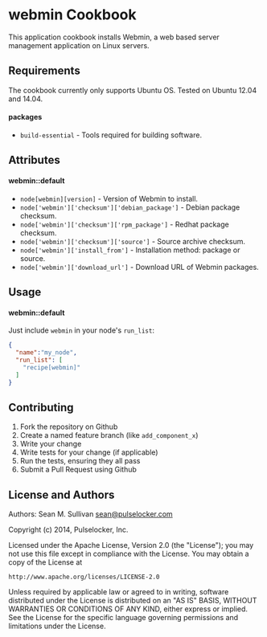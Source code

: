 webmin Cookbook
================
This application cookbook installs Webmin, a web based server management application on Linux servers.

Requirements
------------
The cookbook currently only supports Ubuntu OS.  Tested on Ubuntu 12.04 and 14.04.

#### packages
- `build-essential` - Tools required for building software.


Attributes
----------

#### webmin::default

* `node[webmin][version]` - Version of Webmin to install.
* `node['webmin']['checksum']['debian_package']` - Debian package checksum.
* `node['webmin']['checksum']['rpm_package']` - Redhat package checksum.
* `node['webmin']['checksum']['source']` - Source archive checksum.
* `node['webmin']['install_from']` - Installation method: package or source.
* `node['webmin']['download_url']` - Download URL of Webmin packages.

Usage
-----
#### webmin::default
Just include `webmin` in your node's `run_list`:

```json
{
  "name":"my_node",
  "run_list": [
    "recipe[webmin]"
  ]
}
```

Contributing
------------

1. Fork the repository on Github
2. Create a named feature branch (like `add_component_x`)
3. Write your change
4. Write tests for your change (if applicable)
5. Run the tests, ensuring they all pass
6. Submit a Pull Request using Github

License and Authors
-------------------
Authors: Sean M. Sullivan <sean@pulselocker.com>

Copyright (c) 2014, Pulselocker, Inc.

Licensed under the Apache License, Version 2.0 (the "License");
you may not use this file except in compliance with the License.
You may obtain a copy of the License at

    http://www.apache.org/licenses/LICENSE-2.0

Unless required by applicable law or agreed to in writing, software
distributed under the License is distributed on an "AS IS" BASIS,
WITHOUT WARRANTIES OR CONDITIONS OF ANY KIND, either express or implied.
See the License for the specific language governing permissions and
limitations under the License.
